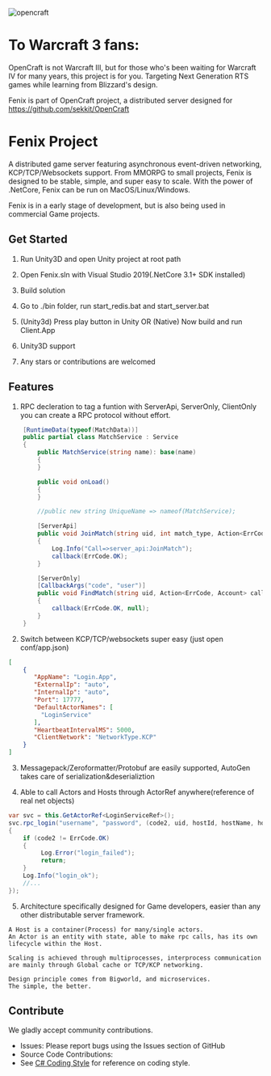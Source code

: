
![opencraft](https://user-images.githubusercontent.com/25851211/88820973-97f71800-d1f4-11ea-93cc-7be9bad7d147.png)

   
# To Warcraft 3 fans:
OpenCraft is not Warcraft III, but for those who's been waiting for Warcraft IV for many years,
this project is for you. Targeting Next Generation RTS games while learning from Blizzard's design.

Fenix is part of OpenCraft project, a distributed server designed for https://github.com/sekkit/OpenCraft


# Fenix Project
 
A distributed game server featuring asynchronous event-driven networking, KCP/TCP/Websockets support.
From MMORPG to small projects, Fenix is designed to be stable, simple, and super easy to scale.
With the power of .NetCore, Fenix can be run on MacOS/Linux/Windows.

Fenix is in a early stage of development, but is also being used in commercial Game projects.


## Get Started

1. Run Unity3D and open Unity project at root path

2. Open Fenix.sln with Visual Studio 2019(.NetCore 3.1+ SDK installed)

3. Build solution

3. Go to ./bin folder, run start_redis.bat and start_server.bat

4. (Unity3d) Press play button in Unity OR (Native) Now build and run Client.App

5. Unity3D support

6. Any stars or contributions are welcomed

## Features

1. RPC decleration
to tag a funtion with ServerApi, ServerOnly, ClientOnly you can create a RPC protocol without effort.
```csharp
    [RuntimeData(typeof(MatchData))]
    public partial class MatchService : Service
    {
        public MatchService(string name): base(name)
        {
        }

        public void onLoad()
        {
        }

        //public new string UniqueName => nameof(MatchService);

        [ServerApi] 
        public void JoinMatch(string uid, int match_type, Action<ErrCode> callback)
        {
            Log.Info("Call=>server_api:JoinMatch");
            callback(ErrCode.OK);
        } 

        [ServerOnly]
        [CallbackArgs("code", "user")]
        public void FindMatch(string uid, Action<ErrCode, Account> callback)
        {
            callback(ErrCode.OK, null);
        }
    }
```
    
2. Switch between KCP/TCP/websockets super easy (just open conf/app.json)

```json
[
    {
       "AppName": "Login.App",
       "ExternalIp": "auto",
       "InternalIp": "auto",
       "Port": 17777,
       "DefaultActorNames": [
         "LoginService"
       ],
       "HeartbeatIntervalMS": 5000,
       "ClientNetwork": "NetworkType.KCP"
    }
]
  ```
3. Messagepack/Zeroformatter/Protobuf are easily supported, AutoGen takes care of serialization&deserializtion

4. Able to call Actors and Hosts through ActorRef anywhere(reference of real net objects)
 ```csharp
var svc = this.GetActorRef<LoginServiceRef>(); 
svc.rpc_login("username", "password", (code2, uid, hostId, hostName, hostAddress) =>
{
     if (code2 != ErrCode.OK)
     {
          Log.Error("login_failed"); 
          return;
     }
     Log.Info("login_ok");
     //...
});
 ```
5. Architecture specifically designed for Game developers, easier than any other distributable server framework.
 ```
A Host is a container(Process) for many/single actors.
An Actor is an entity with state, able to make rpc calls, has its own lifecycle within the Host.

Scaling is achieved through multiprocesses, interprocess communication are mainly through Global cache or TCP/KCP networking.

Design principle comes from Bigworld, and microservices. 
The simple, the better.
 ```

## Contribute

We gladly accept community contributions.

* Issues: Please report bugs using the Issues section of GitHub
* Source Code Contributions: 
* See [C# Coding Style](https://github.com/Azure/DotNetty/wiki/C%23-Coding-Style) for reference on coding style.
